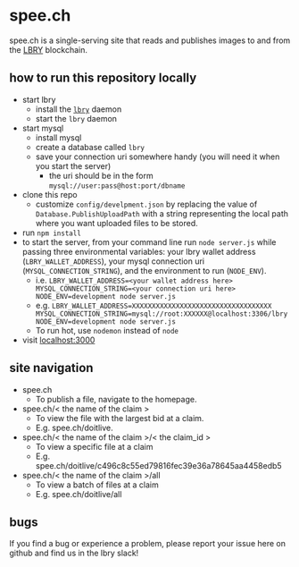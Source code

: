 # spee.ch
spee.ch is a single-serving site that reads and publishes images to and from the [LBRY](https://lbry.io/) blockchain.

## how to run this repository locally
* start lbry
	* install the [`lbry`](https://github.com/lbryio/lbry) daemon
	* start the `lbry` daemon
* start mysql
	* install mysql
	* create a database called `lbry`
	* save your connection uri somewhere handy (you will need it when you start the server)
		* the uri should be in the form `mysql://user:pass@host:port/dbname`
* clone this repo
	* customize `config/develpment.json` by replacing the value of `Database.PublishUploadPath` with a string representing the local path where you want uploaded files to be stored.
* run `npm install`
* to start the server, from your command line run `node server.js` while passing three environmental variables: your lbry wallet address (`LBRY_WALLET_ADDRESS`), your mysql connection uri (`MYSQL_CONNECTION_STRING`), and the environment to run (`NODE_ENV`).
	* i.e. `LBRY_WALLET_ADDRESS=<your wallet address here> MYSQL_CONNECTION_STRING=<your connection uri here> NODE_ENV=development node server.js`
	* e.g. `LBRY_WALLET_ADDRESS=XXXXXXXXXXXXXXXXXXXXXXXXXXXXXXXXXXX MYSQL_CONNECTION_STRING=mysql://root:XXXXXX@localhost:3306/lbry NODE_ENV=development node server.js`
	* To run hot, use `nodemon` instead of `node`
* visit [localhost:3000](http://localhost:3000)

## site navigation
* spee.ch
	* To publish a file, navigate to the homepage.
* spee.ch/< the name of the claim >
	* To view the file with the largest bid at a claim.
	* E.g. spee.ch/doitlive.
* spee.ch/< the name of the claim >/< the claim_id >
	* To view a specific file at a claim
	* E.g. spee.ch/doitlive/c496c8c55ed79816fec39e36a78645aa4458edb5
* spee.ch/< the name of the claim >/all
	* To view a batch of files at a claim
	* E.g. spee.ch/doitlive/all

## bugs
If you find a bug or experience a problem, please report your issue here on github and find us in the lbry slack!
